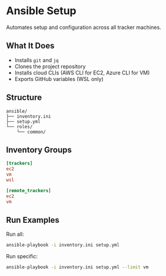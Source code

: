 # Ansible Setup

Automates setup and configuration across all tracker machines.

## What It Does

- Installs `git` and `jq`
- Clones the project repository
- Installs cloud CLIs (AWS CLI for EC2, Azure CLI for VM)
- Exports GitHub variables (WSL only)

## Structure

```
ansible/
├── inventory.ini
├── setup.yml
└── roles/
    └── common/
```

## Inventory Groups

```ini
[trackers]
ec2
vm
wsl

[remote_trackers]
ec2
vm
```

## Run Examples

Run all:

```bash
ansible-playbook -i inventory.ini setup.yml
```

Run specific:

```bash
ansible-playbook -i inventory.ini setup.yml --limit vm
```
